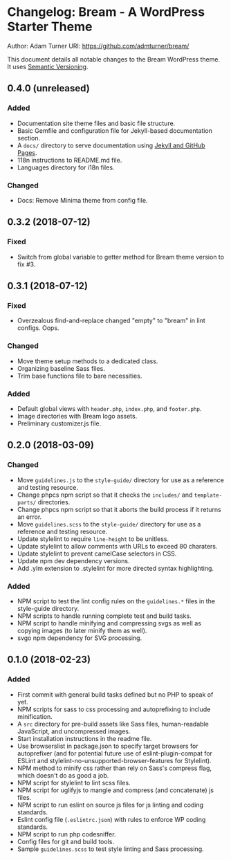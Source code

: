 # Changelog: Bream - A WordPress Starter Theme

Author: Adam Turner
URI: https://github.com/admturner/bream/

This document details all notable changes to the Bream WordPress theme. It uses [Semantic Versioning](http://semver.org/).

<!--
## Major.MinorAddorDeprec.Bugfix (YYYY-MM-DD)

### Todo (for upcoming changes)
### Security (in case of fixed vulnerabilities)
### Fixed (for any bug fixes)
### Changed (for changes in existing functionality)
### Added (for new features)
### Deprecated (for once-stable features removed in upcoming releases)
### Removed (for deprecated features removed in this release)
-->

## 0.4.0 (unreleased)

### Added

- Documentation site theme files and basic file structure.
- Basic Gemfile and configuration file for Jekyll-based documentation section.
- A `docs/` directory to serve documentation using [Jekyll and GitHub Pages](https://jekyllrb.com/docs/github-pages/).
- 118n instructions to README.md file.
- Languages directory for i18n files.

### Changed

- Docs: Remove Minima theme from config file.

## 0.3.2 (2018-07-12)

### Fixed

- Switch from global variable to getter method for Bream theme version to fix #3.

## 0.3.1 (2018-07-12)

### Fixed

- Overzealous find-and-replace changed "empty" to "bream" in lint configs. Oops.

### Changed

- Move theme setup methods to a dedicated class.
- Organizing baseline Sass files.
- Trim base functions file to bare necessities.

### Added

- Default global views with `header.php`, `index.php`, and `footer.php`.
- Image directories with Bream logo assets.
- Preliminary customizer.js file.

## 0.2.0 (2018-03-09)

### Changed

- Move `guidelines.js` to the `style-guide/` directory for use as a reference and testing resource.
- Change phpcs npm script so that it checks the `includes/` and `template-parts/` directories.
- Change phpcs npm script so that it aborts the build process if it returns an error.
- Move `guidelines.scss` to the `style-guide/` directory for use as a reference and testing resource.
- Update stylelint to require `line-height` to be unitless.
- Update stylelint to allow comments with URLs to exceed 80 charaters.
- Update stylelint to prevent camelCase selectors in CSS.
- Update npm dev dependency versions.
- Add .ylm extension to .stylelint for more directed syntax highlighting.

### Added

- NPM script to test the lint config rules on the `guidelines.*` files in the style-guide directory.
- NPM scripts to handle running complete test and build tasks.
- NPM script to handle minifying and compressing svgs as well as copying images (to later minify them as well).
- svgo npm dependency for SVG processing.

## 0.1.0 (2018-02-23)

### Added

- First commit with general build tasks defined but no PHP to speak of yet.
- NPM scripts for sass to css processing and autoprefixing to include minification.
- A `src` directory for pre-build assets like Sass files, human-readable JavaScript, and uncompressed images.
- Start installation instructions in the readme file.
- Use browserslist in package.json to specify target browsers for autoprefixer (and for potential future use of eslint-plugin-compat for ESLint and stylelint-no-unsupported-browser-features for Stylelint).
- NPM method to minify css rather than rely on Sass's compress flag, which doesn't do as good a job.
- NPM script for stylelint to lint scss files.
- NPM script for uglifyjs to mangle and compress (and concatenate) js files.
- NPM script to run eslint on source js files for js linting and coding standards.
- Eslint config file (`.eslintrc.json`) with rules to enforce WP coding standards.
- NPM script to run php codesniffer.
- Config files for git and build tools.
- Sample `guidelines.scss` to test style linting and Sass processing.
